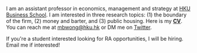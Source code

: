 I am an assistant professor in economics, management and strategy at [HKU Business School](https://www.hkubs.hku.hk/). I am interested in three research topics: (1) the boundary of the firm, (2) money and barter, and (3) public housing. Here is my __[CV](/pdf/CV.pdf)__. You can reach me at [mbwong@hku.hk](mailto:mbwong@hku.hk) or DM me on [Twitter](https://twitter.com/mbwong). 

If you're a student interested looking for RA opportunities, I will be hiring. Email me if interested! 
